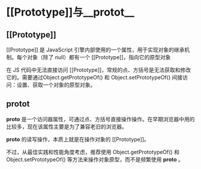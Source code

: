 # [[Prototype]]与__protot__

## [[Prototype]]
[[Prototype]] 是 JavaScript 引擎内部使用的一个属性，用于实现对象的继承机制。每个对象（除了 null）都有一个 [[Prototype]]，指向它的原型对象

在 JS 代码中无法直接访问 [[Prototype]]，常规的点、方括号是无法获取和修改它的。需要通过Object.getPrototypeOf() 和 Object.setPrototypeOf() 间接访问：设置、获取一个对象的原型对象。

## __protot__

__proto__ 是一个访问器属性，可通过点、方括号直接操作操作。在早期浏览器中用的比较多，现在该属性主要是为了兼容老旧的浏览器。

__proto__ 的读写操作，本质上就是在操作对象的 [[Prototype]]。

不过，从最佳实践和性能角度考虑，推荐使用 Object.getPrototypeOf() 和 Object.setPrototypeOf() 等方法来操作对象原型，而不是频繁使用 __proto__ 。